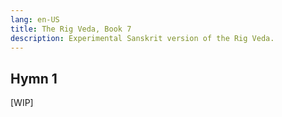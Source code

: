 ```yaml
---
lang: en-US
title: The Rig Veda, Book 7
description: Experimental Sanskrit version of the Rig Veda.
---
```


## Hymn 1
[WIP]